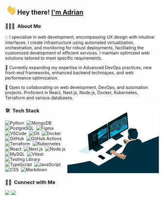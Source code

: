 <img alt="hand wave" src="./assets/HandWave.gif" width='40' align="left"/><h2>Hey there!&nbsp;[I'm Adrian](https://github.com/atorresgleza)</h2>

### 👨🏻‍💻 &nbsp;About Me

💡 I specialize in web development, encompassing UX design with intuitive interfaces. I create infrastructure using automated virtualization, orchestration, and monitoring for robust deployments, facilitating the customized development of efficient services. I maintain optimized web solutions tailored to meet specific requirements.

🌱 Currently expanding my expertise in Advanced DevOps practices, new front-end frameworks, enhanced backend techniques, and web performance optimization.

👯 Open to collaborating on web development, DevOps, and automation projects. Proficient in React, Next.js, Node.js, Docker, Kubernetes, Terraform and various databases.

<img alt="Night Coding" src="./assets/nigthcoding.webp" width="300" align="right"/>

### 🛠 &nbsp;Tech Stack

![Python](https://img.shields.io/badge/-Python-05122A?style=flat&logo=python)&nbsp;
![MongoDB](https://img.shields.io/badge/-MongoDB-05122A?style=flat&logo=Mongodb)&nbsp;
![PostgreSQL](https://img.shields.io/badge/-PostgreSQL-05122A?style=flat&logo=PostgreSQL)&nbsp;
![Figma](https://img.shields.io/badge/-Figma-05122A?style=flat&logo=Figma)&nbsp;
![VSCode](https://img.shields.io/badge/-VSCode-05122A?style=flat&logo=visualstudiocode&logoColor=%23007ACC)&nbsp;
![Git](https://img.shields.io/badge/-Git-05122A?style=flat&logo=git)&nbsp;
![Docker](https://img.shields.io/badge/-Docker-05122A?style=flat&logo=Docker)&nbsp;
![GitHub](https://img.shields.io/badge/-GitHub-05122A?style=flat&logo=github)&nbsp;
![GitHub Actions](https://img.shields.io/badge/-GitHub%20Actions-05122A?style=flat&logo=githubactions)&nbsp;
![Terraform](https://img.shields.io/badge/-Terraform-05122A?style=flat&logo=Terraform)&nbsp;
![Kubernetes](https://img.shields.io/badge/-Kubernetes-05122A?style=flat&logo=Kubernetes)&nbsp;
![React](https://img.shields.io/badge/-React-05122A?style=flat&logo=React)&nbsp;
![Next.js](https://img.shields.io/badge/-Next.js-05122A?style=flat&logo=Next.js)&nbsp;
![Node.js](https://img.shields.io/badge/-Node.js-05122A?style=flat&logo=Node.js)&nbsp;
![MySQL](https://img.shields.io/badge/-MySQL-05122A?style=flat&logo=MySQL)&nbsp;
![Vitest](https://img.shields.io/badge/-Vitest-05122A?style=flat&logo=Vitest)&nbsp;
![Testing Library](https://img.shields.io/badge/-Testing%20Library-05122A?style=flat&logo=testinglibrary)&nbsp;
![TypeScript](https://img.shields.io/badge/-TypeScript-05122A?style=flat&logo=TypeScript)&nbsp;
![JavaScript](https://img.shields.io/badge/-JavaScript-05122A?style=flat&logo=JavaScript)&nbsp;
![CSS](https://img.shields.io/badge/-CSS-05122A?style=flat&logo=css3&logoColor=1572B6)&nbsp;
![Markdown](https://img.shields.io/badge/-Markdown-05122A?style=flat&logo=markdown)&nbsp;


### 🤝🏻 &nbsp;Connect with Me

<p>
<a href="https://linkedin.com/in/2Fatgleza"><img src="https://img.shields.io/badge/-Adrian%20Torres-0077B5?style=flat&logo=Linkedin&logoColor=white"/></a>
<a href="mailto:atorresgleza@gmail.com"><img src="https://img.shields.io/badge/-atorresgleza@gmail.com-D14836?style=flat&logo=Gmail&logoColor=white"/></a>
</p>